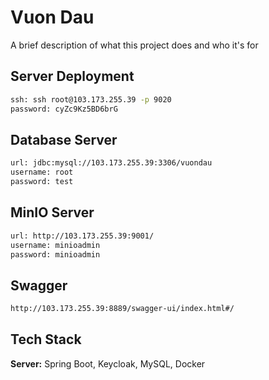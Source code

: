 

# Vuon Dau

A brief description of what this project does and who it's for


## Server Deployment



```bash
ssh: ssh root@103.173.255.39 -p 9020
password: cyZc9Kz5BD6brG
```

## Database Server



```bash
url: jdbc:mysql://103.173.255.39:3306/vuondau
username: root
password: test
```
## MinIO Server



```bash
url: http://103.173.255.39:9001/
username: minioadmin
password: minioadmin
```



## Swagger



```bash
http://103.173.255.39:8889/swagger-ui/index.html#/
```


## Tech Stack



**Server:** Spring Boot, Keycloak, MySQL, Docker

